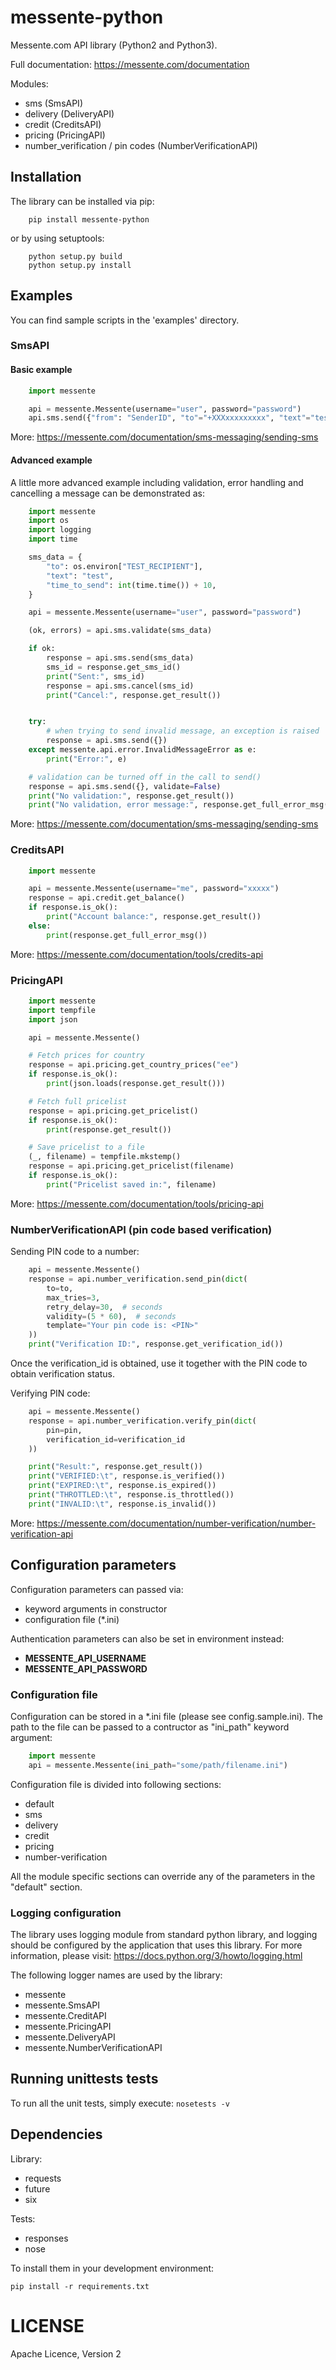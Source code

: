 # messente-python

Messente.com API library (Python2 and Python3).

Full documentation: https://messente.com/documentation


Modules:
- sms (SmsAPI)
- delivery (DeliveryAPI)
- credit (CreditsAPI)
- pricing (PricingAPI)
- number_verification / pin codes (NumberVerificationAPI)

## Installation

The library can be installed via pip:

```
    pip install messente-python
```

or by using setuptools:

```
    python setup.py build
    python setup.py install
```


## Examples

You can find sample scripts in the 'examples' directory.

### SmsAPI

#### Basic example

```python
    import messente

    api = messente.Messente(username="user", password="password")
    api.sms.send({"from": "SenderID", "to"="+XXXxxxxxxxxx", "text"="test"})
```

More: https://messente.com/documentation/sms-messaging/sending-sms

#### Advanced example

A little more advanced example including validation, error handling
and cancelling a message can be demonstrated as:

```python
    import messente
    import os
    import logging
    import time

    sms_data = {
        "to": os.environ["TEST_RECIPIENT"],
        "text": "test",
        "time_to_send": int(time.time()) + 10,
    }

    api = messente.Messente(username="user", password="password")

    (ok, errors) = api.sms.validate(sms_data)

    if ok:
        response = api.sms.send(sms_data)
        sms_id = response.get_sms_id()
        print("Sent:", sms_id)
        response = api.sms.cancel(sms_id)
        print("Cancel:", response.get_result())


    try:
        # when trying to send invalid message, an exception is raised
        response = api.sms.send({})
    except messente.api.error.InvalidMessageError as e:
        print("Error:", e)

    # validation can be turned off in the call to send()
    response = api.sms.send({}, validate=False)
    print("No validation:", response.get_result())
    print("No validation, error message:", response.get_full_error_msg())

```

More: https://messente.com/documentation/sms-messaging/sending-sms


### CreditsAPI

```python
    import messente

    api = messente.Messente(username="me", password="xxxxx")
    response = api.credit.get_balance()
    if response.is_ok():
        print("Account balance:", response.get_result())
    else:
        print(response.get_full_error_msg())

```

More: https://messente.com/documentation/tools/credits-api

### PricingAPI

```python
    import messente
    import tempfile
    import json

    api = messente.Messente()

    # Fetch prices for country
    response = api.pricing.get_country_prices("ee")
    if response.is_ok():
        print(json.loads(response.get_result()))

    # Fetch full pricelist
    response = api.pricing.get_pricelist()
    if response.is_ok():
        print(response.get_result())

    # Save pricelist to a file
    (_, filename) = tempfile.mkstemp()
    response = api.pricing.get_pricelist(filename)
    if response.is_ok():
        print("Pricelist saved in:", filename)
```

More: https://messente.com/documentation/tools/pricing-api

### NumberVerificationAPI (pin code based verification)

Sending PIN code to a number:

```python
    api = messente.Messente()
    response = api.number_verification.send_pin(dict(
        to=to,
        max_tries=3,
        retry_delay=30,  # seconds
        validity=(5 * 60),  # seconds
        template="Your pin code is: <PIN>"
    ))
    print("Verification ID:", response.get_verification_id())
```

Once the verification_id is obtained, use it together with the PIN code
to obtain verification status.

Verifying PIN code:

```python
    api = messente.Messente()
    response = api.number_verification.verify_pin(dict(
        pin=pin,
        verification_id=verification_id
    ))

    print("Result:", response.get_result())
    print("VERIFIED:\t", response.is_verified())
    print("EXPIRED:\t", response.is_expired())
    print("THROTTLED:\t", response.is_throttled())
    print("INVALID:\t", response.is_invalid())
```

More: https://messente.com/documentation/number-verification/number-verification-api


## Configuration parameters

Configuration parameters can passed via:
- keyword arguments in constructor
- configuration file (*.ini)

Authentication parameters can also be set in environment instead:
- **MESSENTE_API_USERNAME**
- **MESSENTE_API_PASSWORD**

### Configuration file

Configuration can be stored in a *.ini file (please see config.sample.ini).
The path to the file can be passed to a contructor as "ini_path" keyword argument:

```python
    import messente
    api = messente.Messente(ini_path="some/path/filename.ini")
```

Configuration file is divided into following sections:
- default
- sms
- delivery
- credit
- pricing
- number-verification

All the module specific sections can override any of
the parameters in the "default" section.


### Logging configuration

The library uses logging module from standard python library, and
logging should be configured by the application that uses this library.
For more information, please visit:
https://docs.python.org/3/howto/logging.html

The following logger names are used by the library:
- messente
- messente.SmsAPI
- messente.CreditAPI
- messente.PricingAPI
- messente.DeliveryAPI
- messente.NumberVerificationAPI


## Running unittests tests

To run all the unit tests, simply execute:
```nosetests -v```


## Dependencies

Library:
- requests
- future
- six

Tests:
- responses
- nose

To install them in your development environment:
```
pip install -r requirements.txt
```


# LICENSE

Apache Licence, Version 2
